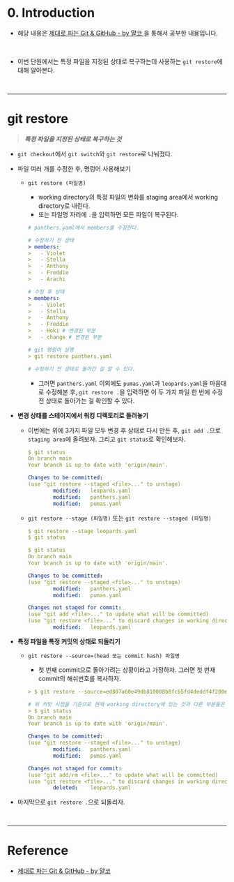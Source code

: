 # 0. Introduction

- 해당 내용은 [제대로 파는 Git & GitHub - by 얄코 ](https://www.inflearn.com/course/%EC%A0%9C%EB%8C%80%EB%A1%9C-%ED%8C%8C%EB%8A%94-%EA%B9%83/dashboard)을 통해서 공부한 내용입니다.

<br>

- 이번 단원에서는 특정 파일을 지정된 상태로 복구하는데 사용하는 `git restore`에 대해 알아본다.

<br>

---

# git restore

> **_특정 파일을 지정된 상태로 복구하는 것_**

- `git checkout`에서 `git switch`와 `git restore`로 나눠졌다.

- 파일 여러 개를 수정한 후, 명렁어 사용해보기

  - `git restore (파일명)`

    - working directory의 특정 파일의 변화를 staging area에서 working directory로 내린다.
    - 또는 파일명 자리에 `.`을 입력하면 모든 파일이 복구된다.

    ```yml
    # panthers.yaml에서 members를 수정한다.

    # 수정하기 전 상태
    > members:
    >   - Violet
    >   - Stella
    >   - Anthony
    >   - Freddie
    >   - Arachi

    # 수정 후 상태
    > members:
    >   - Violet
    >   - Stella
    >   - Anthony
    >   - Freddie
    >   - Hoki # 변경된 부분
    >   - change # 변경된 부분

    # git 명령어 실행
    > git restore panthers.yaml

    # 수정하기 전 상태로 돌아간 걸 알 수 있다.
    ```

    - 그러면 `panthers.yaml` 이외에도 `pumas.yaml`과 `leopards.yaml`을 마음대로 수정해본 후, `git restore .`을 입력하면 이 두 가지 파일 한 번에 수정 전 상태로 돌아가는 걸 확인할 수 있다.

- **변경 상태를 스테이지에서 워킹 디렉토리로 돌려놓기**

  - 이번에는 위에 3가지 파일 모두 변경 후 상태로 다시 만든 후, `git add .`으로 `staging area`에 올려보자. 그리고 `git status`로 확인해보자.

    ```yml
    $ git status
    On branch main
    Your branch is up to date with 'origin/main'.

    Changes to be committed:
    (use "git restore --staged <file>..." to unstage)
            modified:   leopards.yaml
            modified:   panthers.yaml
            modified:   pumas.yaml
    ```
    
  - `git restore --stage (파일명)` 또는 `git restore --staged (파일명)` 

    ```yml
    $ git restore --stage leopards.yaml
    $ git status

    $ git status
    On branch main
    Your branch is up to date with 'origin/main'.

    Changes to be committed:
    (use "git restore --staged <file>..." to unstage)
            modified:   panthers.yaml
            modified:   pumas.yaml

    Changes not staged for commit:
    (use "git add <file>..." to update what will be committed)
    (use "git restore <file>..." to discard changes in working directory)
            modified:   leopards.yaml
    ```

- **특정 파일을 특정 커밋의 상태로 되돌리기**

  - `git restore --source=(head 또는 commit hash) 파일명`

    - 첫 번째 commit으로 돌아가려는 상황이라고 가정하자. 그러면 첫 번재 commit의 해쉬번호를 복사하자.

    ```yml
    > $ git restore --source=ed807a60e49db810008b8fcb5fd4deddf4f200ec leopards.yaml

    # 위 커밋 시점을 기준으로 현재 working directory에 있는 것과 다른 부분들은 수정된 부분으로 인식된다.
    > $ git status
    On branch main
    Your branch is up to date with 'origin/main'.

    Changes to be committed:
    (use "git restore --staged <file>..." to unstage)
            modified:   panthers.yaml
            modified:   pumas.yaml

    Changes not staged for commit:
    (use "git add/rm <file>..." to update what will be committed)
    (use "git restore <file>..." to discard changes in working directory)
            deleted:    leopards.yaml
    ```

- 마지막으로 `git restore .`으로 되돌리자.

<br>

---

# Reference

- [제대로 파는 Git & GitHub - by 얄코](https://www.inflearn.com/course/%EC%A0%9C%EB%8C%80%EB%A1%9C-%ED%8C%8C%EB%8A%94-%EA%B9%83/dashboard)
